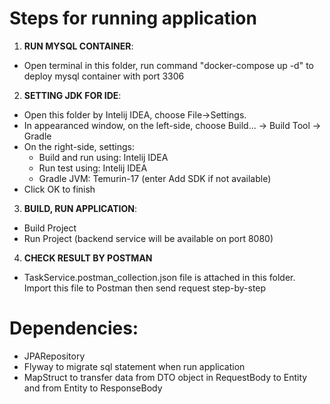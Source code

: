# Steps for running application
1. **RUN MYSQL CONTAINER**: 
* Open terminal in this folder, run command "docker-compose up -d" to deploy mysql container with port 3306

2. **SETTING JDK FOR IDE**: 
* Open this folder by Intelij IDEA, choose File->Settings. 
* In appearanced window, on the left-side, choose Build... -> Build Tool -> Gradle 
* On the right-side, settings:
  * Build and run using: Intelij IDEA
  * Run test using: Intelij IDEA
  * Gradle JVM: Temurin-17 (enter Add SDK if not available)
* Click OK to finish

3. **BUILD, RUN APPLICATION**:
* Build Project
* Run Project (backend service will be available on port 8080)

4. **CHECK RESULT BY POSTMAN**
* TaskService.postman_collection.json file is attached in this folder. Import this file to Postman then send request step-by-step


# Dependencies:
- JPARepository
- Flyway to migrate sql statement when run application
- MapStruct to transfer data from DTO object in RequestBody to Entity and from Entity to ResponseBody
